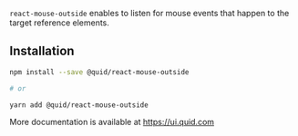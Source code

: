 `react-mouse-outside` enables to listen for mouse events that happen
to the target reference elements.

## Installation

```bash
npm install --save @quid/react-mouse-outside

# or

yarn add @quid/react-mouse-outside
```

<!-- NPM_ONLY> -->

More documentation is available at https://ui.quid.com

<!-- <NPM_ONLY -->
